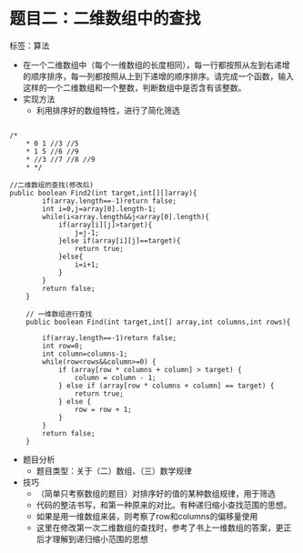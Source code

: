 # 题目二：二维数组中的查找

标签：算法

- 在一个二维数组中（每个一维数组的长度相同），每一行都按照从左到右递增的顺序排序，每一列都按照从上到下递增的顺序排序。请完成一个函数，输入这样的一个二维数组和一个整数，判断数组中是否含有该整数。
- 实现方法
	- 利用排序好的数组特性，进行了简化筛选

```

/*
    * 0 1 //3 //5
    * 1 5 //6 //9
    * //3 //7 //8 //9
    * */

//二维数组的查找(修改后)
public boolean Find2(int target,int[][]array){
        if(array.length==-1)return false;
        int i=0,j=array[0].length-1;
        while(i<array.length&&j<array[0].length){
            if(array[i][j]>target){
                j=j-1;
            }else if(array[i][j]==target){
                return true;
            }else{
                i=i+1;
            }
        }
        return false;
    }

    // 一维数组进行查找
    public boolean Find(int target,int[] array,int columns,int rows){

        if(array.length==-1)return false;
        int row=0;
        int column=columns-1;
        while(row<rows&&column>=0) {
            if (array[row * columns + column] > target) {
                column = column - 1;
            } else if (array[row * columns + column] == target) {
                return true;
            } else {
                row = row + 1;
            }
        }
        return false;
    }
```

- 题目分析
	- 题目类型：关于（二）数组、（三）数学规律
- 技巧
	- （简单只考察数组的题目）对排序好的值的某种数组规律，用于筛选
	- 代码的整洁书写，和第一种原来的对比。有种递归缩小查找范围的思想。
	- 如果是用一维数组来装，则考察了row和columns的偏移量使用
	- 这里在修改第一次二维数组的查找时，参考了书上一维数组的答案，更正后才理解到递归缩小范围的思想